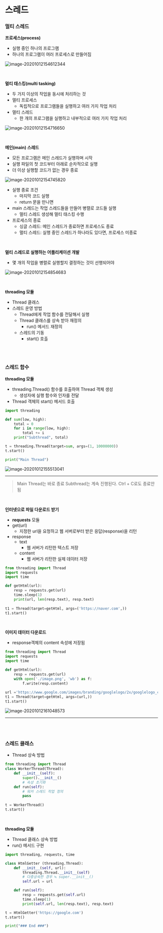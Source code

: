 # 스레드

### 멀티 스레드

**프로세스(process)**

-   실행 중인 하나의 프로그램
-   하나의 프로그램이 여러 프로세스로 만들어짐

![image-20201012154612344](스레드.assets/image-20201012154612344.png)  

<br>

**멀티 태스킹(multi tasking)**

-   두 가지 이상의 작업을 동시에 처리하는 것
-   멀티 프로세스
    -   독립적으로 프로그램들을 실행하고 여러 가지 작업 처리
-   멀티 스레드
    -   한 개의 프로그램을 실행하고 내부적으로 여러 가지 작업 처리

![image-20201012154716650](스레드.assets/image-20201012154716650.png)  

<br>

**메인(main) 스레드**

-   모든 프로그램은 메인 스레드가 실행하며 시작
-   실행 파일의 첫 코드부터 아래로 순차적으로 실행
-   더 이상 실행할 코드가 없는 경우 종료

![image-20201012154745820](스레드.assets/image-20201012154745820.png)  

-   실행 종료 조건
    -   마지막 코드 실행
    -   return 문을 만나면
-   main 스레드는 작업 스레드들을 만들어 병렬로 코드들 실행
    -   멀티 스레드 생성해 멀티 태스킹 수행
-   프로세스의 종료
    -   싱글 스레드: 메인 스레드가 종료하면 프로세스도 종료
    -   멀티 스레드: 실행 중인 스레드가 하나라도 있다면, 프로세스 미종료

<br>

**멀티 스레드로 실행하는 어플리케이션 개발**

-   몇 개의 작업을 병렬로 실행할지 결정하는 것이 선행되어야

![image-20201012154854683](스레드.assets/image-20201012154854683.png)  

<br>

**threading 모듈**

-   Thread 클래스
-   스레드 운영 방법
    -   Thread에게 작업 함수를 전달해서 실행
    -   Thread 클래스를 상속 받아 재정의
        -   run() 메서드 재정의
    -   스레드의 기동
        -   start() 호출

<br>

<br>

### 스레드 함수

**threading 모듈**

-   threading.Thread() 함수를 호출하여 Thread 객체 생성
    -   생성자에 실행 함수와 인자를 전달
-   Thread 객체의 start() 메서드 호출

```python
import threading

def sum(low, high):
    total = 0
    for i in range(low, high):
        total += i
    print("Subthread", total)

t = threading.Thread(target=sum, args=(1, 10000000))
t.start()

print("Main Thread")
```

![image-20201012155513041](스레드.assets/image-20201012155513041.png)  

---

>   Main Thread는 바로 종료 Subthread는 계속 진행된다. 
>   Ctrl + C로도 종료안됨

<br>

**인터넷으로 파일 다운로드 받기**

-   **requests** 모듈
-   get(url)
    -   지정한 url을 요청하고 웹 서버로부터 받은 응답(response)을 리턴
-   response
    -   text
        -   웹 서버가 리턴한 텍스트 저장
    -   content
        -   웹 서버가 리턴한 실제 데이터 저장

```python
from threading import Thread
import requests
import time

def getHtml(url):
    resp = requests.get(url)
    time.sleep(1)
    print(url, len(resp.text), resp.text)
    
t1 = Thread(target=getHtml, args=('https://naver.com',))
t1.start()
```

<br>

**이미지 데이터 다운로드**

-   response객체의 content 속성에 저장됨

```python
from threading import Thread
import requests
import time

def getHtml(url):
    resp = requests.get(url)
    with open('./image.png', 'wb') as f:
        f.write(resp.content)
        
url ='https://www.google.com/images/branding/googlelogo/2x/googlelogo_color_92x30dp.png'
t1 = Thread(target=getHtml, args=(url,))
t1.start()
```

![image-20201012161048573](스레드.assets/image-20201012161048573.png)  

---

<br>

<br>

### 스레드 클래스

-   Thread 상속 방법

```python
from threading import Thread
class WorkerThread(Thread):
    def __init__(self):
        super().__init__()
        # 속성 초기화
    def run(self):
        # 워커 스레드 작업 정의
        pass
    
t = WorkerThread()
t.start()
```

<br>

**threading 모듈**

-   Thread 클래스 상속 방법
-   run() 메서드 구현

```python
import threading, requests, time

class HtmlGetter (threading.Thread):
    def __init__(self, url):
        threading.Thread.__init__(self)
        # 다중상속한 경우 ≒ super.__init__()
        self.url = url

    def run(self):
        resp = requests.get(self.url)
        time.sleep(1)
        print(self.url, len(resp.text), resp.text)

t = HtmlGetter('https://google.com')
t.start()

print("### End ###")
```

<br>

